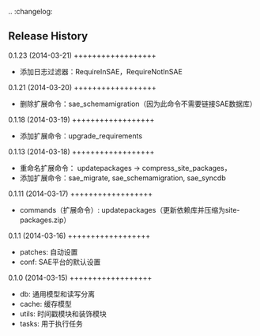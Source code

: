 .. :changelog:

Release History
---------------

0.1.23 (2014-03-21)
++++++++++++++++++

- 添加日志过滤器：RequireInSAE，RequireNotInSAE

0.1.21 (2014-03-20)
++++++++++++++++++

- 删除扩展命令：sae_schemamigration（因为此命令不需要链接SAE数据库）

0.1.18 (2014-03-19)
++++++++++++++++++

- 添加扩展命令：upgrade_requirements

0.1.13 (2014-03-18)
++++++++++++++++++

- 重命名扩展命令： updatepackages -> compress_site_packages，
- 添加扩展命令：sae_migrate, sae_schemamigration, sae_syncdb

0.1.11 (2014-03-17)
++++++++++++++++++

- commands（扩展命令）: updatepackages（更新依赖库并压缩为site-packages.zip）

0.1.1 (2014-03-16)
++++++++++++++++++

- patches: 自动设置
- conf: SAE平台的默认设置

0.1.0 (2014-03-15)
++++++++++++++++++

- db: 通用模型和读写分离
- cache: 缓存模型
- utils: 时间戳模块和装饰模块
- tasks: 用于执行任务